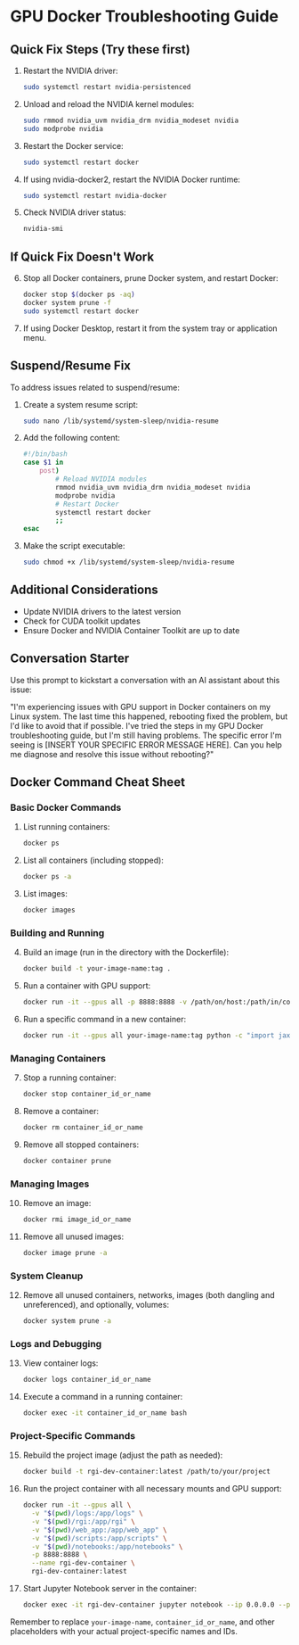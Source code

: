# GPU Docker Troubleshooting Guide

## Quick Fix Steps (Try these first)

1. Restart the NVIDIA driver:
   ```bash
   sudo systemctl restart nvidia-persistenced
   ```

2. Unload and reload the NVIDIA kernel modules:
   ```bash
   sudo rmmod nvidia_uvm nvidia_drm nvidia_modeset nvidia
   sudo modprobe nvidia
   ```

3. Restart the Docker service:
   ```bash
   sudo systemctl restart docker
   ```

4. If using nvidia-docker2, restart the NVIDIA Docker runtime:
   ```bash
   sudo systemctl restart nvidia-docker
   ```

5. Check NVIDIA driver status:
   ```bash
   nvidia-smi
   ```

## If Quick Fix Doesn't Work

6. Stop all Docker containers, prune Docker system, and restart Docker:
   ```bash
   docker stop $(docker ps -aq)
   docker system prune -f
   sudo systemctl restart docker
   ```

7. If using Docker Desktop, restart it from the system tray or application menu.

## Suspend/Resume Fix

To address issues related to suspend/resume:

1. Create a system resume script:
   ```bash
   sudo nano /lib/systemd/system-sleep/nvidia-resume
   ```

2. Add the following content:
   ```bash
   #!/bin/bash
   case $1 in
       post)
           # Reload NVIDIA modules
           rmmod nvidia_uvm nvidia_drm nvidia_modeset nvidia
           modprobe nvidia
           # Restart Docker
           systemctl restart docker
           ;;
   esac
   ```

3. Make the script executable:
   ```bash
   sudo chmod +x /lib/systemd/system-sleep/nvidia-resume
   ```

## Additional Considerations

- Update NVIDIA drivers to the latest version
- Check for CUDA toolkit updates
- Ensure Docker and NVIDIA Container Toolkit are up to date

## Conversation Starter

Use this prompt to kickstart a conversation with an AI assistant about this issue:

"I'm experiencing issues with GPU support in Docker containers on my Linux system. The last time this happened, rebooting fixed the problem, but I'd like to avoid that if possible. I've tried the steps in my GPU Docker troubleshooting guide, but I'm still having problems. The specific error I'm seeing is [INSERT YOUR SPECIFIC ERROR MESSAGE HERE]. Can you help me diagnose and resolve this issue without rebooting?"

## Docker Command Cheat Sheet

### Basic Docker Commands

1. List running containers:
   ```bash
   docker ps
   ```

2. List all containers (including stopped):
   ```bash
   docker ps -a
   ```

3. List images:
   ```bash
   docker images
   ```

### Building and Running

4. Build an image (run in the directory with the Dockerfile):
   ```bash
   docker build -t your-image-name:tag .
   ```

5. Run a container with GPU support:
   ```bash
   docker run -it --gpus all -p 8888:8888 -v /path/on/host:/path/in/container your-image-name:tag
   ```

6. Run a specific command in a new container:
   ```bash
   docker run -it --gpus all your-image-name:tag python -c "import jax; print(jax.devices())"
   ```

### Managing Containers

7. Stop a running container:
   ```bash
   docker stop container_id_or_name
   ```

8. Remove a container:
   ```bash
   docker rm container_id_or_name
   ```

9. Remove all stopped containers:
   ```bash
   docker container prune
   ```

### Managing Images

10. Remove an image:
    ```bash
    docker rmi image_id_or_name
    ```

11. Remove all unused images:
    ```bash
    docker image prune -a
    ```

### System Cleanup

12. Remove all unused containers, networks, images (both dangling and unreferenced), and optionally, volumes:
    ```bash
    docker system prune -a
    ```

### Logs and Debugging

13. View container logs:
    ```bash
    docker logs container_id_or_name
    ```

14. Execute a command in a running container:
    ```bash
    docker exec -it container_id_or_name bash
    ```

### Project-Specific Commands

15. Rebuild the project image (adjust the path as needed):
    ```bash
    docker build -t rgi-dev-container:latest /path/to/your/project
    ```

16. Run the project container with all necessary mounts and GPU support:
    ```bash
    docker run -it --gpus all \
      -v "$(pwd)/logs:/app/logs" \
      -v "$(pwd)/rgi:/app/rgi" \
      -v "$(pwd)/web_app:/app/web_app" \
      -v "$(pwd)/scripts:/app/scripts" \
      -v "$(pwd)/notebooks:/app/notebooks" \
      -p 8888:8888 \
      --name rgi-dev-container \
      rgi-dev-container:latest
    ```

17. Start Jupyter Notebook server in the container:
    ```bash
    docker exec -it rgi-dev-container jupyter notebook --ip 0.0.0.0 --port 8888 --no-browser --allow-root --NotebookApp.token='' --NotebookApp.password=''
    ```

Remember to replace `your-image-name`, `container_id_or_name`, and other placeholders with your actual project-specific names and IDs.